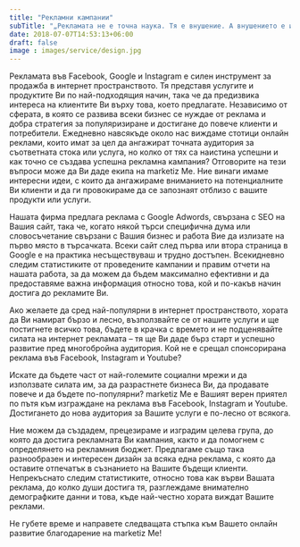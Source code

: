 ```yaml
---
title: "Рекламни кампании"
subTitle: "„Рекламата не е точна наука. Тя е внушение. А внушението е изкуство.” - Уилям Бернбах"
date: 2018-07-07T14:53:13+06:00
draft: false
image : images/service/design.jpg
---
```

Рекламата във Facebook, Google и Instagram е силен инструмент за продажба в интернет пространството. Тя представя услугите и продуктите Ви по най-подходящия начин, така че да предизвика интереса на клиентите Ви върху това, което предлагате. Независимо от сферата, в която се развива всеки бизнес се нуждае от реклама и добра стратегия за популяризиране и достигане до повече клиенти и потребители. Ежедневно навсякъде около нас виждаме стотици онлайн реклами, които имат за цел да ангажират точната аудитория за съответната стока или услуга, но колко от тях са наистина успешни и как точно се създава успешна рекламна кампания? Отговорите на тези въпроси може да Ви даде екипа на marketiz Me. Ние винаги имаме интересни идеи, с които да ангажираме вниманието на потенциалните Ви клиенти и да ги провокираме да се запознаят отблизо с вашите продукти или услуги.

Нашата фирма предлага реклама с Google Adwords, свързана с SEO на Вашия сайт, така че, когато някой търси специфична дума или словосъчетание свързани с Вашия бизнес и работа Вие да излизате на първо място в търсачката. Всеки сайт след първа или втора страница в Google е на практика несъществуваш и трудно достъпен. Всекидневно следим статистиките от проведените кампании и правим отчети на нашата работа, за да можем да бъдем максимално ефективни и да предоставяме важна информация относно това, кой и по-какъв начин достига до рекламите Ви.

Ако желаете да сред най-популярни в интернет пространството, хората да Ви намират бързо и лесно, възползвайте се от нашите услуги и ще постигнете всичко това, бъдете в крачка с времето и не подценявайте силата на интернет рекламата – тя ще Ви даде бърз старт и успешно развитие пред многобройна аудитория. Кой не е срещал спонсорирана реклама във Facebook, Instagram и Youtubе?


Искате да бъдете част от най-големите социални мрежи и да използвате силата им, за да разрастнете бизнеса Ви, да продавате повече и да бъдете по-популярни? marketiz Me е Вашият верен приятел по пътя към изграждане на реклама във Facebook, Instagram и Youtube. Достигането до нова аудитория за Вашите услуги е по-лесно от всякога.

Ние можем да създадем, прецезираме и изградим целева група, до която да достига рекламната Ви кампания, както и да помогнем с определянето на рекламния бюджет. Предлагаме също така разнообразен и интересен дизайн за всяка една реклама, с която да оставите отпечатък в съзнанието на Вашите бъдещи клиенти. Непрекъснато следим статистиките, относно това как върви Вашата реклама, до колко души достига тя, разглеждаме внимателно демографките данни и това, къде най-честно хората виждат Вашите реклами.

Не губете време и направете следващата стъпка към Вашето онлайн развитие благодарение на marketiz Me!